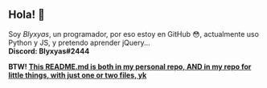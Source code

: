 ## Hola! 👋
Soy *Blyxyas*, un programador, por eso estoy en GitHub 😳, actualmente uso Python y JS, y pretendo aprender jQuery... <br>
**Discord: Blyxyas#2444**

**BTW! [This README.md is both in my personal repo, AND in my repo for little things, with just one or two files, yk](https://github.com/Blyxyas/Blyxyas/)**

